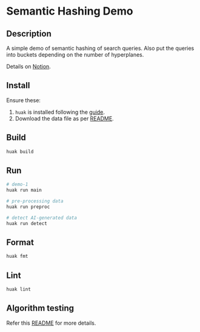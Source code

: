 # Semantic Hashing Demo

## Description

A simple demo of semantic hashing of search queries. Also put the queries into buckets depending on the number of hyperplanes.

Details on [Notion](https://www.notion.so/subspacelabs/Semantic-Hashing-Demo-38297cb7da594dcfb96393a3c491a936).

## Install

Ensure these:

1. `huak` is installed following the [guide](https://github.com/cnpryer/huak/blob/master/docs/user_guide.md#installation).
2. Download the data file as per [README](./data/README.md).

## Build

```sh
huak build
```

## Run

```sh
# demo-1
huak run main

# pre-processing data
huak run preproc

# detect AI-generated data
huak run detect
```

## Format

```sh
huak fmt
```

## Lint

```sh
huak lint
```

## Algorithm testing

Refer this [README](./tests/README.md) for more details.
